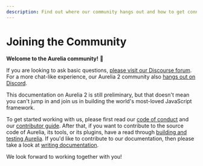 ```yaml
---
description: Find out where our community hangs out and how to get connected.
---
```


# Joining the Community

**Welcome to the Aurelia community!** 🎊 

If you are looking to ask basic questions, [please visit our Discourse forum](https://discourse.aurelia.io/). For a more chat-like experience, our Aurelia 2 community also [hangs out on Discord](https://discord.gg/RBtyM6u).

This documentation on Aurelia 2 is still preliminary, but that doesn't mean you can't jump in and join us in building the world's most-loved JavaScript framework.

To get started working with us, please first read our [code of conduct](code-of-conduct.md) and our [contributor guide](contributor-guide.md). After that, if you want to contribute to the source code of Aurelia, its tools, or its plugins, have a read through [building and testing Aurelia](building-and-testing-aurelia.md). If you'd like to contribute to our documentation, then please take a look at [writing documentation](writing-documentation.md).

We look forward to working together with you!


